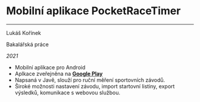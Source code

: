# Mobilní aplikace PocketRaceTimer
--------------------------

Lukáš Kořínek

Bakalářská práce

*2021*

- Mobilní aplikace pro Android
- Aplkace zveřejněna na **[Google Play](https://play.google.com/store/apps/details?id=com.korinek.pocketracetimer&pli=1)**
- Napsaná v Javě, slouží pro ruční měření sportovních závodů.
- Široké možnosti nastavení závodu, import startovní listiny, export výsledků, komunikace s webovou službou.
